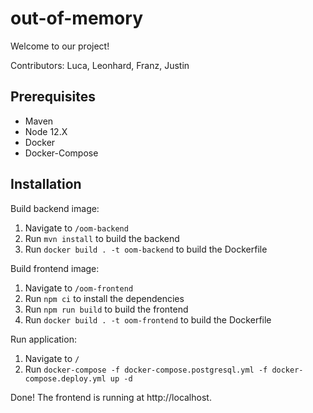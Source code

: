 # out-of-memory
Welcome to our project! 

Contributors: Luca, Leonhard, Franz, Justin

## Prerequisites
- Maven
- Node 12.X
- Docker
- Docker-Compose

## Installation

Build backend image:
1) Navigate to `/oom-backend`
2) Run `mvn install` to build the backend
3) Run `docker build . -t oom-backend` to build the Dockerfile

Build frontend image:
1) Navigate to `/oom-frontend`
2) Run `npm ci` to install the dependencies
3) Run `npm run build` to build the frontend
4) Run `docker build . -t oom-frontend` to build the Dockerfile

Run application:
1) Navigate to `/`
2) Run `docker-compose -f docker-compose.postgresql.yml -f docker-compose.deploy.yml up -d`

Done! The frontend is running at http://localhost.
